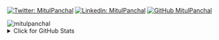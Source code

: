 [![Twitter: MitulPanchal](https://img.shields.io/twitter/follow/-MitulPanchal-black?style=social)](https://twitter.com/imitulpanchal)
[![Linkedin: MitulPanchal](https://img.shields.io/badge/-Mitulpanchal-black?style=flat-square&logo=Linkedin&logoColor=white&link=https://www.linkedin.com/in/imitulpanchal/)](https://www.linkedin.com/in/imitulpanchal/)
[![GitHub MitulPanchal](https://img.shields.io/github/followers/-MitulPanchal-black?label=follow&style=social)](https://github.com/MitulPanchal)

<p>
<img align="left" src="https://komarev.com/ghpvc/?username=mitulpanchal" alt="mitulpanchal" />
</p>
<br>


<details>
<summary>Click for GitHub Stats</summary>
  <p>
    <img align="left" src="https://github-readme-stats.vercel.app/api/top-langs/?username=MitulPanchal&theme=light&hide_border=true&layout=compact" />
    <img align="center" src="https://github-readme-stats.vercel.app/api/?username=MitulPanchal&theme=black&show_icons=true&hide_border=true" />
  </p>
</details>

